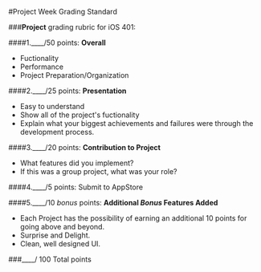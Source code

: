 #Project Week Grading Standard

###**Project** grading rubric for iOS 401:

####1.____/50 points: **Overall**

* Fuctionality
* Performance
* Project Preparation/Organization

####2.____/25 points: **Presentation**

* Easy to understand
* Show all of the project's fuctionality
* Explain what your biggest achievements and failures were through the development process.

####3.____/20 points: **Contribution to Project**

* What features did you implement?
* If this was a group project, what was your role?

####4.____/5 points: Submit to AppStore

####5.____/10 *bonus* points: **Additional *Bonus* Features Added**

* Each Project has the possibility of earning an additional 10 points for going above and beyond.
* Surprise and Delight.
* Clean, well designed UI.

###____/ 100 Total points
